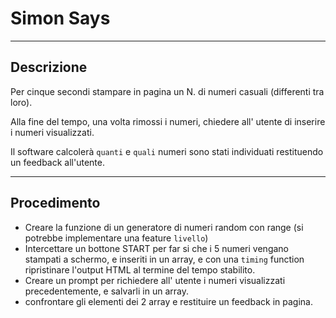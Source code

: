 # Simon Says 
---
## Descrizione 
Per cinque secondi stampare in pagina un N. di numeri casuali (differenti tra loro).

Alla fine del tempo, una volta rimossi i numeri, chiedere all' utente di inserire i numeri visualizzati.

Il software calcolerà `quanti` e `quali` numeri sono stati individuati restituendo un feedback all'utente.

---
## Procedimento

- Creare la funzione di un generatore di numeri random con range (si potrebbe implementare una feature `livello`)
- Intercettare un bottone START per far si che i 5 numeri vengano stampati a schermo, e inseriti in un array, e con una `timing` function ripristinare l'output HTML al termine del tempo stabilito.
- Creare un prompt per richiedere all' utente i numeri visualizzati precedentemente, e salvarli in un array.
- confrontare gli elementi dei 2 array e restituire un feedback in pagina. 